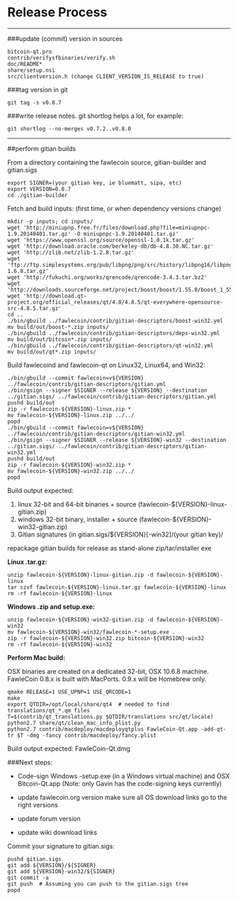 Release Process
====================

* * *

###update (commit) version in sources


	bitcoin-qt.pro
	contrib/verifysfbinaries/verify.sh
	doc/README*
	share/setup.nsi
	src/clientversion.h (change CLIENT_VERSION_IS_RELEASE to true)

###tag version in git

	git tag -s v0.8.7

###write release notes. git shortlog helps a lot, for example:

	git shortlog --no-merges v0.7.2..v0.8.0

* * *

##perform gitian builds

 From a directory containing the fawlecoin source, gitian-builder and gitian.sigs
  
	export SIGNER=(your gitian key, ie bluematt, sipa, etc)
	export VERSION=0.8.7
	cd ./gitian-builder

 Fetch and build inputs: (first time, or when dependency versions change)

	mkdir -p inputs; cd inputs/
	wget 'http://miniupnp.free.fr/files/download.php?file=miniupnpc-1.9.20140401.tar.gz' -O miniupnpc-1.9.20140401.tar.gz'
	wget 'https://www.openssl.org/source/openssl-1.0.1k.tar.gz'
	wget 'http://download.oracle.com/berkeley-db/db-4.8.30.NC.tar.gz'
	wget 'http://zlib.net/zlib-1.2.8.tar.gz'
	wget 'ftp://ftp.simplesystems.org/pub/libpng/png/src/history/libpng16/libpng-1.6.8.tar.gz'
	wget 'http://fukuchi.org/works/qrencode/qrencode-3.4.3.tar.bz2'
	wget 'http://downloads.sourceforge.net/project/boost/boost/1.55.0/boost_1_55_0.tar.bz2'
	wget 'http://download.qt-project.org/official_releases/qt/4.8/4.8.5/qt-everywhere-opensource-src-4.8.5.tar.gz'
	cd ..
	./bin/gbuild ../fawlecoin/contrib/gitian-descriptors/boost-win32.yml
	mv build/out/boost-*.zip inputs/
	./bin/gbuild ../fawlecoin/contrib/gitian-descriptors/deps-win32.yml
	mv build/out/bitcoin*.zip inputs/
	./bin/gbuild ../fawlecoin/contrib/gitian-descriptors/qt-win32.yml
	mv build/out/qt*.zip inputs/

 Build fawlecoind and fawlecoin-qt on Linux32, Linux64, and Win32:
  
	./bin/gbuild --commit fawlecoin=v${VERSION} ../fawlecoin/contrib/gitian-descriptors/gitian.yml
	./bin/gsign --signer $SIGNER --release ${VERSION} --destination ../gitian.sigs/ ../fawlecoin/contrib/gitian-descriptors/gitian.yml
	pushd build/out
	zip -r fawlecoin-${VERSION}-linux.zip *
	mv fawlecoin-${VERSION}-linux.zip ../../
	popd
	./bin/gbuild --commit fawlecoin=v${VERSION} ../fawlecoin/contrib/gitian-descriptors/gitian-win32.yml
	./bin/gsign --signer $SIGNER --release ${VERSION}-win32 --destination ../gitian.sigs/ ../fawlecoin/contrib/gitian-descriptors/gitian-win32.yml
	pushd build/out
	zip -r fawlecoin-${VERSION}-win32.zip *
	mv fawlecoin-${VERSION}-win32.zip ../../
	popd

  Build output expected:

  1. linux 32-bit and 64-bit binaries + source (fawlecoin-${VERSION}-linux-gitian.zip)
  2. windows 32-bit binary, installer + source (fawlecoin-${VERSION}-win32-gitian.zip)
  3. Gitian signatures (in gitian.sigs/${VERSION}[-win32]/(your gitian key)/

repackage gitian builds for release as stand-alone zip/tar/installer exe

**Linux .tar.gz:**

	unzip fawlecoin-${VERSION}-linux-gitian.zip -d fawlecoin-${VERSION}-linux
	tar czvf fawlecoin-${VERSION}-linux.tar.gz fawlecoin-${VERSION}-linux
	rm -rf fawlecoin-${VERSION}-linux

**Windows .zip and setup.exe:**

	unzip fawlecoin-${VERSION}-win32-gitian.zip -d fawlecoin-${VERSION}-win32
	mv fawlecoin-${VERSION}-win32/fawlecoin-*-setup.exe .
	zip -r fawlecoin-${VERSION}-win32.zip bitcoin-${VERSION}-win32
	rm -rf fawlecoin-${VERSION}-win32

**Perform Mac build:**

  OSX binaries are created on a dedicated 32-bit, OSX 10.6.8 machine.
  FawleCoin 0.8.x is built with MacPorts.  0.9.x will be Homebrew only.

	qmake RELEASE=1 USE_UPNP=1 USE_QRCODE=1
	make
	export QTDIR=/opt/local/share/qt4  # needed to find translations/qt_*.qm files
	T=$(contrib/qt_translations.py $QTDIR/translations src/qt/locale)
	python2.7 share/qt/clean_mac_info_plist.py
	python2.7 contrib/macdeploy/macdeployqtplus FawleCoin-Qt.app -add-qt-tr $T -dmg -fancy contrib/macdeploy/fancy.plist

 Build output expected: FawleCoin-Qt.dmg

###Next steps:

* Code-sign Windows -setup.exe (in a Windows virtual machine) and
  OSX Bitcoin-Qt.app (Note: only Gavin has the code-signing keys currently)

* update fawlecoin.org version
  make sure all OS download links go to the right versions

* update forum version

* update wiki download links

Commit your signature to gitian.sigs:

	pushd gitian.sigs
	git add ${VERSION}/${SIGNER}
	git add ${VERSION}-win32/${SIGNER}
	git commit -a
	git push  # Assuming you can push to the gitian.sigs tree
	popd

